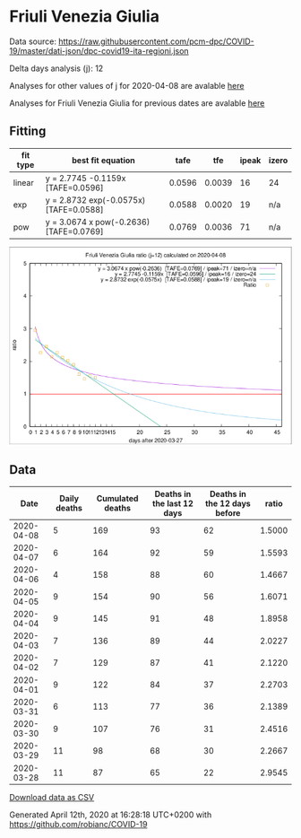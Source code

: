 # Friuli Venezia Giulia

Data source: https://raw.githubusercontent.com/pcm-dpc/COVID-19/master/dati-json/dpc-covid19-ita-regioni.json

Delta days analysis (j): 12

Analyses for other values of j for 2020-04-08 are avalable [here](../README.md)

Analyses for Friuli Venezia Giulia for previous dates are avalable [here](../../README.md)

## Fitting 
|fit type|best fit equation|tafe|tfe|ipeak|izero|
|-------|-----|--------|------|---|---|
|linear|y = 2.7745 -0.1159x  [TAFE=0.0596]|0.0596|0.0039|16|24|
|exp|y = 2.8732 exp(-0.0575x)  [TAFE=0.0588]|0.0588|0.0020|19|n/a|
|pow|y = 3.0674 x pow(-0.2636)  [TAFE=0.0769]|0.0769|0.0036|71|n/a|

![Plot](COVID-19_friuli_venezia_giulia_j12_2020-04-08.png)

## Data
|Date|Daily deaths|Cumulated deaths|Deaths in the last 12 days|Deaths in the 12 days before|ratio|
|----|----------|-----------|-------|--------------------|-----|
|2020-04-08|5|169|93|62|1.5000|
|2020-04-07|6|164|92|59|1.5593|
|2020-04-06|4|158|88|60|1.4667|
|2020-04-05|9|154|90|56|1.6071|
|2020-04-04|9|145|91|48|1.8958|
|2020-04-03|7|136|89|44|2.0227|
|2020-04-02|7|129|87|41|2.1220|
|2020-04-01|9|122|84|37|2.2703|
|2020-03-31|6|113|77|36|2.1389|
|2020-03-30|9|107|76|31|2.4516|
|2020-03-29|11|98|68|30|2.2667|
|2020-03-28|11|87|65|22|2.9545|

[Download data as CSV](COVID-19_friuli_venezia_giulia_j12_2020-04-08.csv)

Generated April 12th, 2020 at 16:28:18 UTC+0200 with https://github.com/robianc/COVID-19
